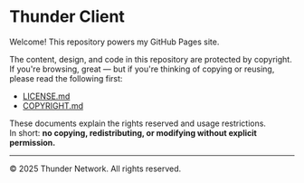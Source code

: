 # Thunder Client

Welcome! This repository powers my GitHub Pages site.  

The content, design, and code in this repository are protected by copyright.  
If you're browsing, great — but if you're thinking of copying or reusing, please read the following first:

- [LICENSE.md](./LICENSE.md)  
- [COPYRIGHT.md](./COPYRIGHT.md)  

These documents explain the rights reserved and usage restrictions.  
In short: **no copying, redistributing, or modifying without explicit permission.**

---
© 2025 Thunder Network. All rights reserved.

